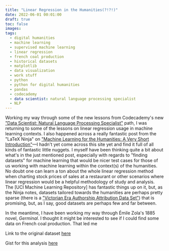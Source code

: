 ```yaml
---
title: "Linear Regression in the Humanities(?!?!)"
date: 2022-06-01 00:01:00
draft: true
toc: false
images:
tags:
  - digital humanities
  - machine learning
  - supervised machine learning
  - linear regression
  - french coal production
  - historical datasets
  - matplotlib
  - data visualization
  - work stuff
  - python
  - python for digital humanities
  - pandas
  - codecademy
  - data scientist: natural language processing specialist
  - NLP
---
```

Working my way through some of the new lessons from Codecademy's new ["Data Scientist: Natural Language Processing Specialist"](https://www.codecademy.com/learn/paths/data-science-nlp) path, I was returning to some of the lessons on linear regression usage in machine learning contexts. I also happened across a really fantastic post from the "LaTeX Ninja" on ["Machine Learning for the Humanities: A Very Short Introduction"](https://latex-ninja.com/2020/10/25/machine-learning-for-the-humanities-a-very-short-introduction-and-a-not-so-short-reflection/)—I hadn't yet come across this site yet and find it full of all kinds of fantastic little nuggets. I myself have been thinking quite a bit about what's in the just mentioned post, especially with regards to "finding datasets" for machine learning that would be nicer test cases for those of us working with machine learning within the context(s) of the humanities. No doubt one can learn a ton about the whole linear regression method when charting stock prices of sales at a restaurant or other scenarios where linear regression would be a helpful methodology of study and analysis. The [UCI Machine Learning Repository] has fantastic things up on it, but, as the Ninja notes, datasets tailored towards the humanities are perhaps pretty sparse (there is a ["Victorian Era Authorship Attribution Data Set"](https://archive.ics.uci.edu/ml/datasets/Victorian+Era+Authorship+Attribution)) that is promising, but, as I say, good datasets are perhaps few and far between. 

In the meantime, I have been working my way through Émile Zola's 1885 novel, _Germinal_. I thought it might be interested to see if I could find some data on French coal production. That led me 

Link to the original dataset [here](https://fred.stlouisfed.org/series/A01214FRA422NNBR)

Gist for this analysis [here](https://gist.github.com/kspicer80/5faed2dd26d1cd09df75fc2901bdfda3)



